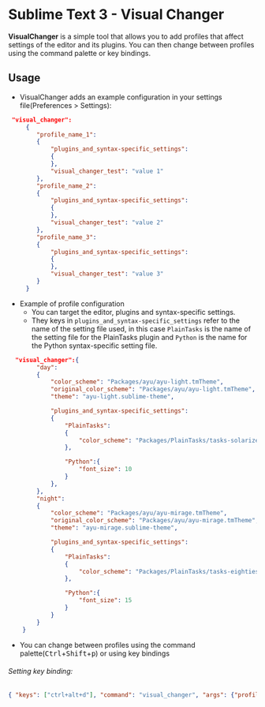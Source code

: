 # Sublime Text 3 - Visual Changer
**VisualChanger** is a simple tool that allows you to add profiles that affect settings of the editor and its plugins. 
You can then change between profiles using the command palette or key bindings.


## Usage

*  VisualChanger adds an example configuration in your settings file(Preferences > Settings):

```json
 "visual_changer":
     {
        "profile_name_1":
        {
            "plugins_and_syntax-specific_settings":
            {
            },
            "visual_changer_test": "value 1"
        },
        "profile_name_2":
        {
            "plugins_and_syntax-specific_settings":
            {
            },
            "visual_changer_test": "value 2"
        },
        "profile_name_3":
        {
            "plugins_and_syntax-specific_settings":
            {
            },
            "visual_changer_test": "value 3"
        }
     }


```
* Example of profile configuration
  - You can target the editor, plugins and syntax-specific settings.
  - They keys in `plugins_and_syntax-specific_settings` refer to the name of the setting file used, in this case `PlainTasks` is the name of the setting file for the PlainTasks plugin and `Python` is the name for the Python syntax-specific setting file.

```json
  "visual_changer":{
        "day":
        {
            "color_scheme": "Packages/ayu/ayu-light.tmTheme",
            "original_color_scheme": "Packages/ayu/ayu-light.tmTheme",
            "theme": "ayu-light.sublime-theme",

            "plugins_and_syntax-specific_settings":
            {
                "PlainTasks":
                {
                    "color_scheme": "Packages/PlainTasks/tasks-solarized-light.hidden-tmTheme"
                },

                "Python":{
                    "font_size": 10
                }
            },
        },
        "night":
        {
            "color_scheme": "Packages/ayu/ayu-mirage.tmTheme",
            "original_color_scheme": "Packages/ayu/ayu-mirage.tmTheme",
            "theme": "ayu-mirage.sublime-theme",

            "plugins_and_syntax-specific_settings":
            {
                "PlainTasks":
                {
                    "color_scheme": "Packages/PlainTasks/tasks-eighties-colored.hidden-tmTheme"
                },

                "Python":{
                    "font_size": 15
                }
            }
        }
    }

 ```
 
 * You can change between profiles using the command palette(<kbd>Ctrl</kbd>+<kbd>Shift</kbd>+<kbd>p</kbd>) or using key bindings
 
 ###### Setting key binding:
 ```json
 { "keys": ["ctrl+alt+d"], "command": "visual_changer", "args": {"profile_chosen": "day"} }
 ```
 

 
